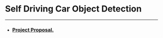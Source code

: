 # Self Driving Car Object Detection
---

- ### [Project Proposal.](https://github.com/SoaadM/Crowd-Counting/blob/main/Document/Proposal.md)
